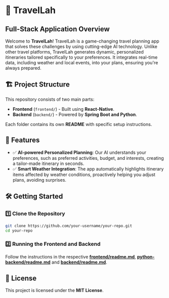 # 🚀 TravelLah

## Full-Stack Application Overview
Welcome to **TravelLah**! TravelLah is a game-changing travel planning app that solves these challenges by using cutting-edge AI technology. Unlike other travel platforms, TravelLah generates dynamic, personalized itineraries tailored specifically to your preferences. It integrates real-time data, including weather and local events, into your plans, ensuring you're always prepared.

## 🏗️ Project Structure

This repository consists of two main parts:

- **Frontend** (`frontend/`) - Built using **React-Native**.
- **Backend** (`backend/`) - Powered by **Spring Boot and Python**.

Each folder contains its own **README** with specific setup instructions.

## 📌 Features

- ✅ **AI-powered Personalized Planning**: Our AI understands your preferences, such as preferred activities, budget, and interests, creating a tailor-made itinerary in seconds.
- ✅ **Smart Weather Integration**: The app automatically highlights itinerary items affected by weather conditions, proactively helping you adjust plans, avoiding surprises.

## 🛠️ Getting Started

### 1️⃣ Clone the Repository

```sh
git clone https://github.com/your-username/your-repo.git
cd your-repo
```

### 2️⃣ Running the Frontend and Backend

Follow the instructions in the respective **[frontend/readme.md](frontend/README.md)**, **[python-backend/readme.md](python-backend/README.md)** and **[backend/readme.md](backend/README.md)**.

## 📜 License

This project is licensed under the **MIT License**.
